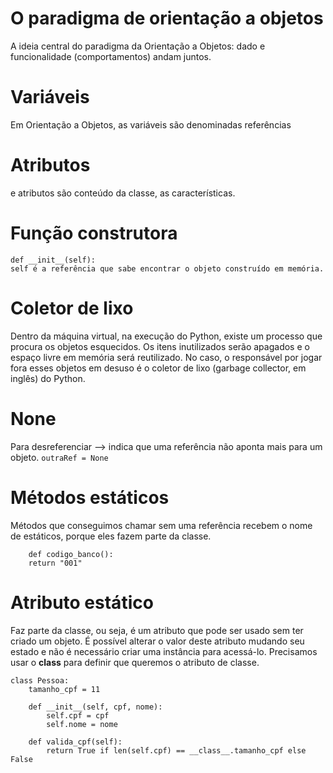 # O paradigma de orientação a objetos
A ideia central do paradigma da Orientação a Objetos: dado e funcionalidade (comportamentos) andam juntos.

# Variáveis
Em Orientação a Objetos, as variáveis são denominadas referências

# Atributos
 e atributos são conteúdo da classe, as características.

# Função construtora
```
def __init__(self):
self é a referência que sabe encontrar o objeto construído em memória. 
```
# Coletor de lixo
Dentro da máquina virtual, na execução do Python, existe um processo que procura os objetos esquecidos. Os itens inutilizados serão apagados e o espaço livre em memória será reutilizado. No caso, o responsável por jogar fora esses objetos em desuso é o coletor de lixo (garbage collector, em inglês) do Python.

# None
Para desreferenciar --> indica que uma referência não aponta mais para um objeto.
`outraRef = None`

# Métodos estáticos
Métodos que conseguimos chamar sem uma referência recebem o nome de estáticos, porque eles fazem parte da classe.
``` @staticmethod
    def codigo_banco():
    return "001"
```

# Atributo estático
Faz parte da classe, ou seja, é um atributo que pode ser usado sem ter criado um objeto. É possível alterar o valor deste atributo mudando seu estado e não é necessário criar uma instância para acessá-lo. Precisamos usar o __class__ para definir que queremos o atributo de classe. 
```
class Pessoa:
    tamanho_cpf = 11

    def __init__(self, cpf, nome):
        self.cpf = cpf
        self.nome = nome

    def valida_cpf(self):
        return True if len(self.cpf) == __class__.tamanho_cpf else False
```